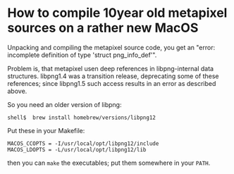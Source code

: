 # How to compile 10year old metapixel sources on a rather new MacOS

Unpacking and compiling the metapixel source code, you get an
"error: incomplete definition of type 'struct png_info_def'".

Problem is, that metapixel usen deep references in libpng-internal data structures.
libpng1.4 was a transition release, deprecating some of these references;
since libpng1.5 such access results in an error as described above.

So you need an older version of libpng:

```
shell$  brew install homebrew/versions/libpng12
```

Put these in your Makefile:
```
MACOS_CCOPTS = -I/usr/local/opt/libpng12/include
MACOS_LDOPTS = -L/usr/local/opt/libpng12/lib
```

then you can ```make``` the executables; put them somewhere in your ```PATH```.
